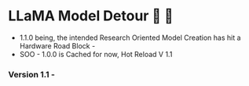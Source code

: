 # LLaMA Model Detour 🦙 🦙

* 1.1.0 being, the intended Research Oriented Model Creation has hit a Hardware Road Block -
* SOO - 1.0.0 is Cached for now, Hot Reload V 1.1

### Version 1.1 -
